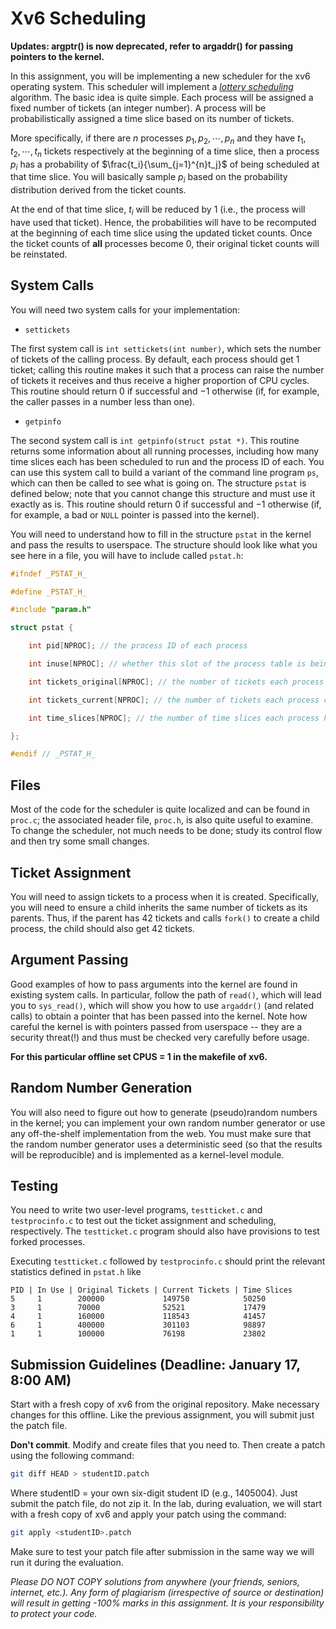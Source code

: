 # Xv6 Scheduling

**Updates: argptr() is now deprecated, refer to argaddr() for passing pointers to the kernel.**

In this assignment, you will be implementing a new scheduler for the xv6 operating system. This scheduler will implement a [*lottery scheduling*](https://www.usenix.org/legacy/publications/library/proceedings/osdi/full_papers/waldspurger.pdf) algorithm. The basic idea is quite simple. Each process will be assigned a fixed number of tickets (an integer number). A process will be probabilistically assigned a time slice based on its number of tickets. 

More specifically, if there are $n$ processes $p_1, p_2, \cdots, p_n$ and they have $t_1, t_2, \cdots, t_n$ tickets respectively at the beginning of a time slice, then a process $p_i$ has a probability of $\frac{t_i}{\sum_{j=1}^{n}t_j}$ of being scheduled at that time slice. You will basically sample $p_i$ based on the probability distribution derived from the ticket counts.

At the end of that time slice, $t_i$ will be reduced by $1$ (i.e., the process will have used that ticket). Hence, the probabilities will have to be recomputed at the beginning of each time slice using the updated ticket counts. Once the ticket counts of **all** processes become $0$, their original ticket counts will be reinstated.

## System Calls

You will need two system calls for your implementation:

- `settickets`

The first system call is `int settickets(int number)`, which sets the number of tickets of the calling process. By default, each process should get $1$ ticket; calling this routine makes it such that a process can raise the number of tickets it receives and thus receive a higher proportion of CPU cycles. This routine should return $0$ if successful and $-1$ otherwise (if, for example, the caller passes in a number less than one).

- `getpinfo`

The second system call is `int getpinfo(struct pstat *)`. This routine returns some information about all running processes, including how many time slices each has been scheduled to run and the process ID of each. You can use this system call to build a variant of the command line program `ps`, which can then be called to see what is going on. The structure `pstat` is defined below; note that you cannot change this structure and must use it exactly as is. This routine should return $0$ if successful and $-1$ otherwise (if, for example, a bad or `NULL` pointer is passed into the kernel).

You will need to understand how to fill in the structure `pstat` in the kernel and pass the results to userspace. The structure should look like what you see here in a file, you will have to include called `pstat.h`:


```cpp
#ifndef _PSTAT_H_

#define _PSTAT_H_

#include "param.h"

struct pstat {

    int pid[NPROC]; // the process ID of each process

    int inuse[NPROC]; // whether this slot of the process table is being used (1 or 0)

    int tickets_original[NPROC]; // the number of tickets each process  originally had

    int tickets_current[NPROC]; // the number of tickets each process currently has

    int time_slices[NPROC]; // the number of time slices each process has been scheduled

};

#endif // _PSTAT_H_
```

## Files

Most of the code for the scheduler is quite localized and can be found in `proc.c`; the associated header file, `proc.h`, is also quite useful to examine. To change the scheduler, not much needs to be done; study its control flow and then try some small changes.

## Ticket Assignment

You will need to assign tickets to a process when it is created. Specifically, you will need to ensure a child inherits the same number of tickets as its parents. Thus, if the parent has $42$ tickets and calls `fork()` to create a child process, the child should also get $42$ tickets.

## Argument Passing

Good examples of how to pass arguments into the kernel are found in existing system calls. In particular, follow the path of `read()`, which will lead you to `sys_read()`, which will show you how to use `argaddr()` (and related calls) to obtain a pointer that has been passed into the kernel. Note how careful the kernel is with pointers passed from userspace -- they are a security threat(!) and thus must be checked very carefully before usage.

**For this particular offline set CPUS = 1 in the makefile of xv6.**

## Random Number Generation

You will also need to figure out how to generate (pseudo)random numbers in the kernel; you can implement your own random number generator or use any off-the-shelf implementation from the web. You must make sure that the random number generator uses a deterministic seed (so that the results will be reproducible) and is implemented as a kernel-level module.

## Testing

You need to write two user-level programs, `testticket.c` and `testprocinfo.c` to test out the ticket assignment and scheduling, respectively. The `testticket.c` program should also have provisions to test forked processes.

Executing `testticket.c` followed by `testprocinfo.c` should print the relevant statistics defined in `pstat.h` like

```
PID | In Use | Original Tickets | Current Tickets | Time Slices
5     1        200000             149750            50250
3     1        70000              52521             17479
4     1        160000             118543            41457
6     1        400000             301103            98897
1     1        100000             76198             23802
```

## Submission Guidelines (Deadline: January 17, 8:00 AM)

Start with a fresh copy of xv6 from the original repository. Make necessary changes for this offline. Like the previous assignment, you will submit just the patch file.

**Don't commit**. Modify and create files that you need to. Then create a patch using the following command:

```bash
git diff HEAD > studentID.patch
```

Where studentID = your own six-digit student ID (e.g., 1405004). Just submit the patch file, do not zip it. In the lab, during evaluation, we will start with a fresh copy
of xv6 and apply your patch using the command:

```bash
git apply <studentID>.patch
```

Make sure to test your patch file after submission in the same way we will run it during the evaluation. 

*Please DO NOT COPY solutions from anywhere (your friends, seniors, internet, etc.). Any form of plagiarism (irrespective of source or destination) will result in getting -100% marks in this assignment. It is your responsibility to protect your code.*

